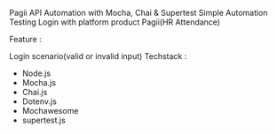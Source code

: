 Pagii API Automation with Mocha, Chai & Supertest
Simple Automation Testing Login with platform product Pagii(HR Attendance)

Feature :

Login scenario(valid or invalid input)
Techstack :

- Node.js
- Mocha.js
- Chai.js
- Dotenv.js
- Mochawesome
- supertest.js
